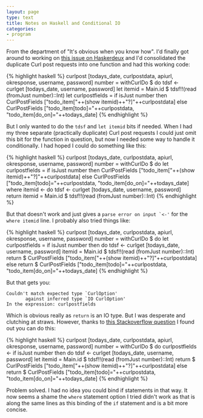 ```yaml
---
layout: page
type: text
title: Notes on Haskell and Conditional IO
categories: 
- program
---
```

From the department of "It's obvious when you know how". I'd finally got around to working on [this issue on Haskerdeux](https://github.com/atomicules/HaskerDeux/issues/1) and I'd consolidated the duplicate Curl post requests into one function and had this working code:

{% highlight haskell %}
curlpost [todays_date, curlpostdata, apiurl, okresponse, username, password] number = withCurlDo $ do
	tdsf <- curlget [todays_date, username, password]
	let itemid = Main.id $ tdsf!!(read (fromJust number)::Int)
	let curlpostfields = if isJust number
		then CurlPostFields ["todo_item["++(show itemid)++"?]"++curlpostdata]
		else CurlPostFields ["todo_item[todo]="++curlpostdata, "todo_item[do_on]="++todays_date]
{% endhighlight %} 

But I only wanted to do the `tdsf` and `let itemid` bits if needed. When I had my three separate (practically duplicate) Curl post requests I could just omit this bit for the function in question, but now I needed some way to handle it conditionally. I had hoped I could do something like this:

{% highlight haskell %}
curlpost [todays_date, curlpostdata, apiurl, okresponse, username, password] number = withCurlDo $ do
	let curlpostfields = if isJust number
		then CurlPostFields ["todo_item["++(show itemid)++"?]"++curlpostdata]
		else CurlPostFields ["todo_item[todo]="++curlpostdata, "todo_item[do_on]="++todays_date]
		where itemid <- do
			tdsf <- curlget [todays_date, username, password]
			return itemid = Main.id $ tdsf!!(read (fromJust number)::Int)
{% endhighlight %}

But that doesn't work and just gives a ``parse error on input `<-'`` for the `where itemid` line. I probably also tried things like:
		
{% highlight haskell %}
curlpost [todays_date, curlpostdata, apiurl, okresponse, username, password] number = withCurlDo $ do
	let curlpostfields = if isJust number
		then do 
			tdsf <- curlget [todays_date, username, password]
			itemid = Main.id $ tdsf!!(read (fromJust number)::Int)
			return $ CurlPostFields ["todo_item["++(show itemid)++"?]"++curlpostdata]
		else return $ CurlPostFields ["todo_item[todo]="++curlpostdata, "todo_item[do_on]="++todays_date]
{% endhighlight %}

But that gets you:

	Couldn't match expected type `CurlOption'
		   against inferred type `IO CurlOption'
	In the expression: curlpostfields

Which is obvious really as `return` is an IO type. But I was desperate and clutching at straws. However, thanks to [this Stackoverflow question](http://stackoverflow.com/questions/9216940/get-input-and-pass-variable-from-an-if-statement-with-haskell) I found out you can do this:

{% highlight haskell %}
curlpost [todays_date, curlpostdata, apiurl, okresponse, username, password] number = withCurlDo $ do
	curlpostfields <- if isJust number
		then do
			tdsf <- curlget [todays_date, username, password]
			let itemid = Main.id $ tdsf!!(read (fromJust number)::Int)
			return $ CurlPostFields ["todo_item["++(show itemid)++"?]"++curlpostdata]
		else return $ CurlPostFields ["todo_item[todo]="++curlpostdata, "todo_item[do_on]="++todays_date]
{% endhighlight %}

Problem solved. I had no idea you could bind if statements in that way. It now seems a shame the `where` statement option I tried didn't work as that is along the same lines as this binding of the `if` statement and is a bit more concise. 
